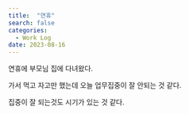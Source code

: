 ```yaml
---
title:  "연휴"
search: false
categories: 
  - Work Log
date: 2023-08-16
---
```


연휴에 부모님 집에 다녀왔다.

가서 먹고 자고만 했는데 오늘 업무집중이 잘 안되는 것 같다.

집중이 잘 되는것도 시기가 있는 것 같다.
